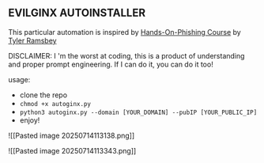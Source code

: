 
EVILGINX AUTOINSTALLER
-----------------------------------------------
This particular automation is inspired by 
[Hands-On-Phishing Course](https://academy.simplycyber.io/courses/2788523) by [Tyler Ramsbey](https://www.youtube.com/@TylerRamsbey)

DISCLAIMER:
I 'm the worst at coding, 
this is a product of understanding and proper prompt engineering.
If I can do it, you can do it too! 

usage:
- clone the repo
- `chmod +x autoginx.py`
- `python3 autoginx.py --domain [YOUR_DOMAIN] --pubIP [YOUR_PUBLIC_IP]`
- enjoy! 

![[Pasted image 20250714113138.png]]

![[Pasted image 20250714113343.png]]
